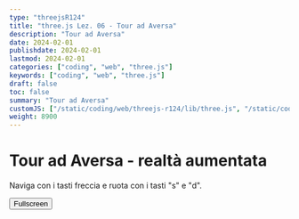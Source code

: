 ```yaml
---
type: "threejsR124"
title: "three.js Lez. 06 - Tour ad Aversa"
description: "Tour ad Aversa"
date: 2024-02-01
publishdate: 2024-02-01
lastmod: 2024-02-01
categories: ["coding", "web", "three.js"]
keywords: ["coding", "web", "three.js"]
draft: false
toc: false
summary: "Tour ad Aversa"
customJS: ["/static/coding/web/threejs-r124/lib/three.js", "/static/coding/web/threejs-r124/lib/GLTFLoader.js", "/static/coding/web/threejs-r124/tourAversa.js"]
weight: 8900
---
```


# Tour ad Aversa - realtà aumentata

Naviga con i tasti freccia e ruota con i tasti "s" e "d".

<!-- markdownlint-disable MD033 -->

<canvas id="canvas" style="width: 100%; height: 100%;"></canvas>

<button id="fullscreen">Fullscreen</button>

<!-- markdownlint-enable MD033 -->